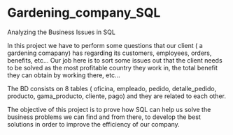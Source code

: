 # Gardening_company_SQL
Analyzing the Business Issues in SQL

In this project we have to perform some questions that our client ( a gardening comapany) has regarding its customers, employees, orders, benefits, etc...
Our job here is to sort some issues out that the client needs to be solved as the most profitable country they work in, the total benefit they can obtain by working there, etc... 

The BD consists on 8 tables ( oficina, empleado, pedido, detalle_pedido, producto, gama_producto, cliente, pago) and they are related to each other. 

The objective of this project is to prove how SQL can help us solve the business problems we can find and from there, to develop the best solutions in order to improve the efficiency of our company.
